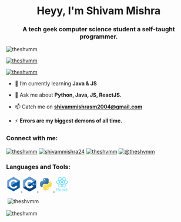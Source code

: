 <h1 align="center">Heyy, I'm Shivam Mishra</h1>
<h3 align="center">A tech geek computer science student a self-taught programmer.</h3>

<p align="left"> <img src="https://komarev.com/ghpvc/?username=theshvmm&label=Profile%20views&color=0e75b6&style=flat" alt="theshvmm" /> </p>

<p align="left"> <a href="https://github.com/ryo-ma/github-profile-trophy"><img src="https://github-profile-trophy.vercel.app/?username=theshvmm" alt="theshvmm" /></a> </p>

<p align="left"> <a href="https://twitter.com/theshvmm" target="blank"><img src="https://img.shields.io/twitter/follow/theshvmm?logo=twitter&style=for-the-badge" alt="theshvmm" /></a> </p>

- 🌱 I’m currently learning **Java & JS**

- 💬 Ask me about **Python, Java, JS, ReactJS.**

- 📫 Catch me on **shivammishrasm2004@gmail.com**

- ⚡ **Errors are my biggest demons of all time.**

<h3 align="left">Connect with me:</h3>
<p align="left">
<a href="https://twitter.com/theshvmm" target="blank"><img align="center" src="https://raw.githubusercontent.com/rahuldkjain/github-profile-readme-generator/master/src/images/icons/Social/twitter.svg" alt="theshvmm" height="30" width="40" /></a>
<a href="https://linkedin.com/in/shivammishra24" target="blank"><img align="center" src="https://raw.githubusercontent.com/rahuldkjain/github-profile-readme-generator/master/src/images/icons/Social/linked-in-alt.svg" alt="shivammishra24" height="30" width="40" /></a>
<a href="https://instagram.com/theshvmm" target="blank"><img align="center" src="https://raw.githubusercontent.com/rahuldkjain/github-profile-readme-generator/master/src/images/icons/Social/instagram.svg" alt="theshvmm" height="30" width="40" /></a>
<a href="https://medium.com/@theshvmm" target="blank"><img align="center" src="https://raw.githubusercontent.com/rahuldkjain/github-profile-readme-generator/master/src/images/icons/Social/medium.svg" alt="@theshvmm" height="30" width="40" /></a>
</p>

<h3 align="left">Languages and Tools:</h3>
<p align="left"> <a href="https://www.cprogramming.com/" target="_blank" rel="noreferrer"> <img src="https://raw.githubusercontent.com/devicons/devicon/master/icons/c/c-original.svg" alt="c" width="40" height="40"/> </a> <a href="https://www.w3schools.com/cpp/" target="_blank" rel="noreferrer"> <img src="https://raw.githubusercontent.com/devicons/devicon/master/icons/cplusplus/cplusplus-original.svg" alt="cplusplus" width="40" height="40"/> </a> <a href="https://www.python.org" target="_blank" rel="noreferrer"> <img src="https://raw.githubusercontent.com/devicons/devicon/master/icons/python/python-original.svg" alt="python" width="40" height="40"/> </a> <a href="https://reactjs.org/" target="_blank" rel="noreferrer"> <img src="https://raw.githubusercontent.com/devicons/devicon/master/icons/react/react-original-wordmark.svg" alt="react" width="40" height="40"/> </a> </p>

<p>&nbsp;<img align="center" src="https://github-readme-stats.vercel.app/api?username=theshvmm&show_icons=true&locale=en" alt="theshvmm" /></p>

<p><img align="center" src="https://github-readme-streak-stats.herokuapp.com/?user=theshvmm&" alt="theshvmm" /></p>
